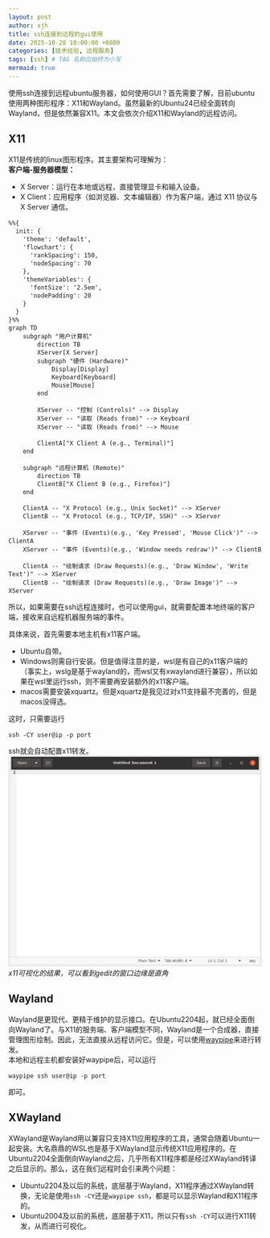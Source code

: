 ```yaml
---
layout: post
author: xjh
title: ssh连接到远程的gui使用
date: 2025-10-28 10:00:00 +0800
categories: [技术经验, 远程服务]
tags: [ssh] # TAG 名称应始终为小写
mermaid: true
---
```


使用ssh连接到远程ubuntu服务器，如何使用GUI？首先需要了解，目前ubuntu使用两种图形程序：X11和Wayland。虽然最新的Ubuntu24已经全面转向Wayland，但是依然兼容X11。本文会依次介绍X11和Wayland的远程访问。

## X11
X11是传统的linux图形程序。其主要架构可理解为：  
**客户端-服务器模型：**
* X Server：运行在本地或远程，直接管理显卡和输入设备。
* X Client：应用程序（如浏览器、文本编辑器）作为客户端，通过 X11 协议与 X Server 通信。

```mermaid
%%{
  init: {
    'theme': 'default',
    'flowchart': {
      'rankSpacing': 150,
      'nodeSpacing': 70
    },
    'themeVariables': {
      'fontSize': '2.5em',
      'nodePadding': 20
    }
  }
}%%
graph TD
    subgraph "用户计算机"
        direction TB
        XServer[X Server]
        subgraph "硬件 (Hardware)"
            Display[Display]
            Keyboard[Keyboard]
            Mouse[Mouse]
        end
        
        XServer -- "控制 (Controls)" --> Display
        XServer -- "读取 (Reads from)" --> Keyboard
        XServer -- "读取 (Reads from)" --> Mouse
        
        ClientA["X Client A (e.g., Terminal)"]
    end

    subgraph "远程计算机 (Remote)"
        direction TB
        ClientB["X Client B (e.g., Firefox)"]
    end

    ClientA -- "X Protocol (e.g., Unix Socket)" --> XServer
    ClientB -- "X Protocol (e.g., TCP/IP, SSH)" --> XServer
    
    XServer -- "事件 (Events)(e.g., 'Key Pressed', 'Mouse Click')" --> ClientA
    XServer -- "事件 (Events)(e.g., 'Window needs redraw')" --> ClientB

    ClientA -- "绘制请求 (Draw Requests)(e.g., 'Draw Window', 'Write Text')" --> XServer
    ClientB -- "绘制请求 (Draw Requests)(e.g., 'Draw Image')" --> XServer
```

所以，如果需要在ssh远程连接时，也可以使用gui，就需要配置本地终端的客户端，接收来自远程机器服务端的事件。

具体来说，首先需要本地主机有x11客户端。
* Ubuntu自带。
* Windows则需自行安装。但是值得注意的是，wsl是有自己的x11客户端的（事实上，wslg是基于wayland的，而wsl又有xwayland进行兼容），所以如果在wsl里运行ssh，则不需要再安装额外的x11客户端。
* macos需要安装xquartz。但是xquartz是我见过对x11支持最不完善的，但是macos没得选。

这时，只需要运行
```shell
ssh -CY user@ip -p port
```
ssh就会自动配置x11转发。
![alt text](assets/img/ssh_gui/x11.png)
_x11可视化的结果，可以看到gedit的窗口边缘是直角_

## Wayland
Wayland是更现代、更精于维护的显示接口。在Ubuntu2204起，就已经全面倒向Wayland了。与X11的服务端、客户端模型不同，Wayland是一个合成器，直接管理图形绘制。因此，无法直接从远程访问它。但是，可以使用[waypipe](https://github.com/deepin-community/waypipe)来进行转发。  
本地和远程主机都安装好waypipe后，可以运行
```shell
waypipe ssh user@ip -p port
```
即可。

## XWayland
XWayland是Wayland用以兼容只支持X11应用程序的工具，通常会随着Ubuntu一起安装。大名鼎鼎的WSL也是基于XWayland显示传统X11应用程序的。在Ubuntu2204全面倒向Wayland之后，几乎所有X11程序都是经过XWayland转译之后显示的。那么，这在我们远程时会引来两个问题：
* Ubuntu2204及以后的系统，底层基于Wayland，X11程序通过XWayland转换，无论是使用`ssh -CY`还是`waypipe ssh`，都是可以显示Wayland和X11程序的。
* Ubuntu2004及以前的系统，底层基于X11，所以只有`ssh -CY`可以进行X11转发，从而进行可视化。